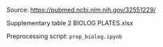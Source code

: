 Source: https://pubmed.ncbi.nlm.nih.gov/32551229/

Supplementary table 2 BIOLOG PLATES.xlsx

Preprocessing script: `prep_biolog.ipynb`
